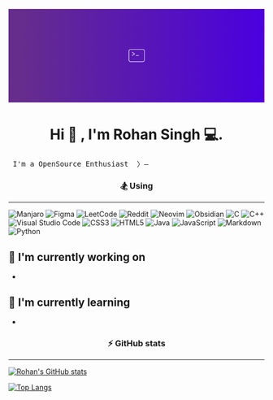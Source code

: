 <span style="font-family: 'Hack';"></span>
![Repository Banner](banner.png)

<h1 align= "center">
Hi 👋 , I'm Rohan Singh 💻.
</h1>
<pre> I'm a OpenSource Enthusiast  〉– </pre>

<h3 align="center">
  🏂 Using 
 </h3>
 <hr>

![Manjaro](https://img.shields.io/badge/Manjaro-35BF5C?style=for-the-badge&logo=Manjaro&logoColor=white)
![Figma](https://img.shields.io/badge/figma-%23F24E1E.svg?style=for-the-badge&logo=figma&logoColor=white)
![LeetCode](https://img.shields.io/badge/LeetCode-000000?style=for-the-badge&logo=LeetCode&logoColor=#d16c06)
![Reddit](https://img.shields.io/badge/Reddit-%23FF4500.svg?style=for-the-badge&logo=Reddit&logoColor=white)
![Neovim](https://img.shields.io/badge/NeoVim-%2357A143.svg?&style=for-the-badge&logo=neovim&logoColor=white)
![Obsidian](https://img.shields.io/badge/Obsidian-%23483699.svg?style=for-the-badge&logo=obsidian&logoColor=white)
![C](https://img.shields.io/badge/c-%2300599C.svg?style=for-the-badge&logo=c&logoColor=white)
![C++](https://img.shields.io/badge/c++-%2300599C.svg?style=for-the-badge&logo=c%2B%2B&logoColor=white)
![Visual Studio Code](https://img.shields.io/badge/Visual%20Studio%20Code-0078d7.svg?style=for-the-badge&logo=visual-studio-code&logoColor=white)
![CSS3](https://img.shields.io/badge/css3-%231572B6.svg?style=for-the-badge&logo=css3&logoColor=white)
![HTML5](https://img.shields.io/badge/html5-%23E34F26.svg?style=for-the-badge&logo=html5&logoColor=white)
![Java](https://img.shields.io/badge/java-%23ED8B00.svg?style=for-the-badge&logo=java&logoColor=white)
![JavaScript](https://img.shields.io/badge/javascript-%23323330.svg?style=for-the-badge&logo=javascript&logoColor=%23F7DF1E)
![Markdown](https://img.shields.io/badge/markdown-%23000000.svg?style=for-the-badge&logo=markdown&logoColor=white)
![Python](https://img.shields.io/badge/python-3670A0?style=for-the-badge&logo=python&logoColor=ffdd54)

## 🔭 I'm currently working on

- 

## 🌱 I'm currently learning

- 

<h3 align="center">
   ⚡ GitHub stats 
</h3>
<hr>
            
[![Rohan's GitHub stats](https://github-readme-stats.vercel.app/api?username=HyPhen404&show_icons=true&theme=transparent)](https://github.com/HyPhen404/github-readme-stats)

[![Top Langs](https://github-readme-stats.vercel.app/api/top-langs/?username=HyPhen404&show_icons=true&theme=transparent)](https://github.com/HyPhen404/github-readme-stats)




<!-- 
### :page_with_curl: About me
👾 Welcome to my profile!  <br>
:octocat: My name is *Rohan Singh*. <br>
💻     Just some guy, who wants to EXPLORE & LEARN everything. <br>
🌟 Linux & FOSS!

##### Things i Like to do :
- 📚 Read
- 🏀 Play Basketball
- 🌐 Explore New Technologies
- 🤖 Code!
- 🍥 Design
- :wrench: Develop
- 🔭 I’m currently learning Java
- 📫 How to reach me: hyphen91522@gmail.com
#### :bookmark: This readme is not yet completed!
-->
